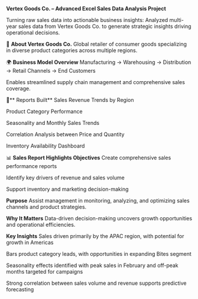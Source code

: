 **Vertex Goods Co. – Advanced Excel Sales Data Analysis Project**

Turning raw sales data into actionable business insights: Analyzed multi-year sales data from Vertex Goods Co. to generate strategic insights driving operational decisions.

🏢 **About Vertex Goods Co.**
Global retailer of consumer goods specializing in diverse product categories across multiple regions.

🌍 **Business Model Overview**
Manufacturing → Warehousing → Distribution → Retail Channels → End Customers

Enables streamlined supply chain management and comprehensive sales coverage.

📂** Reports Built**
Sales Revenue Trends by Region

Product Category Performance

Seasonality and Monthly Sales Trends

Correlation Analysis between Price and Quantity

Inventory Availability Dashboard

📊 **Sales Report Highlights
Objectives**
Create comprehensive sales performance reports

Identify key drivers of revenue and sales volume

Support inventory and marketing decision-making

**Purpose**
Assist management in monitoring, analyzing, and optimizing sales channels and product strategies.

**Why It Matters**
Data-driven decision-making uncovers growth opportunities and operational efficiencies.

**Key Insights**
Sales driven primarily by the APAC region, with potential for growth in Americas

Bars product category leads, with opportunities in expanding Bites segment

Seasonality effects identified with peak sales in February and off-peak months targeted for campaigns

Strong correlation between sales volume and revenue supports predictive forecasting
